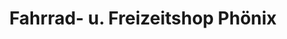 ---
title: "Fahrrad- u. Freizeitshop Phönix"
url: /eisenhuettenstadt/fahrrad-u-freizeitshop-phoenix/
shop: Fahrrad
---